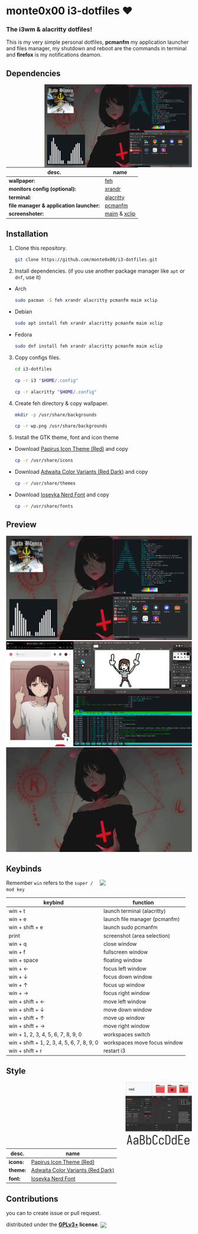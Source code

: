 # monte0x00 i3-dotfiles ♥

### The **i3wm** & **alacritty** dotfiles! 

This is my very simple personal dotfiles, **pcmanfm** my application launcher and files manager, my shutdown and reboot are the commands in terminal and **firefox** is my notifications deamon.

## Dependencies
<img src="https://github.com/monte0x00/i3-dotfiles/blob/main/screenshot1.png" align="right" width="400px">

| desc.  | name |
| ------------- | ------------- |
|**wallpaper:** | [feh](https://wiki.archlinux.org/title/Feh)|
|**monitors config (optional):** | [xrandr](https://wiki.archlinux.org/title/Xrandr) |
|**terminal:** | [alacritty](https://github.com/alacritty/alacritty)|
|**file manager & application launcher:** | [pcmanfm](https://github.com/lxde/pcmanfm)|
|**screenshoter:** | [maim](https://github.com/naelstrof/maim) & [xclip](https://github.com/astrand/xclip)|

## Installation
1. Clone this repository.
    ```sh
    git clone https://github.com/monte0x00/i3-dotfiles.git
    ```

2. Install dependencies. (if you use another package manager like `apt` or `dnf`, use it)
- Arch
    ```sh
    sudo pacman -S feh xrandr alacritty pcmanfm maim xclip
    ```
- Debian
    ```sh
    sudo apt install feh xrandr alacritty pcmanfm maim xclip
    ```
- Fedora
    ```sh
    sudo dnf install feh xrandr alacritty pcmanfm maim xclip
    ```
3. Copy configs files.
    ```sh
    cd i3-dotfiles
    ```
    ```sh 
    cp -r i3 "$HOME/.config"
    ```
    ```sh
    cp -r alacritty "$HOME/.config"
    ```

3. Create feh directory & copy wallpaper.
    ```sh
    mkdir -p /usr/share/backgrounds
    ```
    ```sh
    cp -r wp.png /usr/share/backgrounds
    ```


5. Install the GTK theme, font and icon theme
- Download [Papirus Icon Theme (Red)](https://www.gnome-look.org/p/1166289/) and copy
    ```sh
    cp -r /usr/share/icons
    ``` 
- Download [Adwaita Color Variants (Red Dark)](https://www.gnome-look.org/p/1368915/) and copy
    ```sh
    cp -r /usr/share/themes
    ```
- Download [Iosevka Nerd Font](https://www.nerdfonts.com/font-downloads) and copy
    ```sh
    cp -r /usr/share/fonts
    ``` 

## Preview

![](https://github.com/monte0x00/i3-dotfiles/blob/main/screenshot1.png)
![](https://github.com/monte0x00/i3-dotfiles/blob/main/screenshot2.png)
![](https://github.com/monte0x00/i3-dotfiles/blob/main/wp.png)

## Keybinds
<img src="https://i.sstatic.net/gXQhI.jpg" align="right" width="250px">

Remember `win` refers to the `super / mod key`

|        keybind                             |                 function                 |
| ------------------------------------------ | ---------------------------------------- |
| win + t                                    | launch terminal (alacritty)              |
| win + e                                    | launch file manager (pcmanfm)            |
| win + shift + e                            | launch sudo pcmanfm                      |
| print                                      | screenshot (area selection)              |
| win + q                                    | close window                             |
| win + f                                    | fullscreen window                        |
| win + space                                | floating window                          |
| win + ←                                    | focus left window                        |
| win + ↓                                    | focus down window                        |
| win + ↑                                    | focus up window                          |
| win + →                                    | focus right window                       |
| win + shift + ←                            | move left window                         |
| win + shift + ↓                            | move down window                         |
| win + shift + ↑                            | move up window                           |
| win + shift + →                            | move right window                        |
| win + 1, 2, 3, 4, 5, 6, 7, 8, 9, 0         | workspaces switch                        |
| win + shift + 1, 2, 3, 4, 5, 6, 7, 8, 9, 0 | workspaces move focus window             |
| win + shift + r                            | restart i3                               |


## Style
<img src="https://github.com/monte0x00/i3-dotfiles/blob/main/style.png" align="right" width="180px">

| desc.  | name |
| ------------- | ------------- |
|**icons:** | [Papirus Icon Theme (Red)](https://www.gnome-look.org/p/1166289/)|
|**theme:** | [Adwaita Color Variants (Red Dark)](https://www.gnome-look.org/p/1368915/) |
|**font:** | [Iosevka Nerd Font](https://www.nerdfonts.com/font-downloads)|

## Contributions
you can to create issue or pull request.

distributed under the **[GPLv3+](https://www.gnu.org/licenses/gpl-3.0.html) license**.
<img src="https://www.gnu.org/graphics/gplv3-with-text-136x68.png" align="center" width="100px"> 
